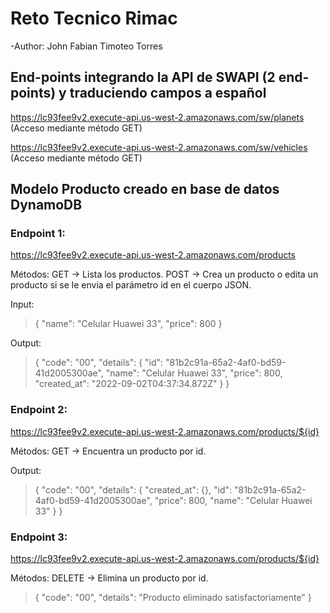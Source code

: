 # Reto Tecnico Rimac

-Author: John Fabian Timoteo Torres

## End-points integrando la API de SWAPI (2 end-points) y traduciendo campos a español

https://lc93fee9v2.execute-api.us-west-2.amazonaws.com/sw/planets (Acceso mediante método GET)

https://lc93fee9v2.execute-api.us-west-2.amazonaws.com/sw/vehicles (Acceso mediante método GET)

## Modelo Producto creado en base de datos DynamoDB

### Endpoint 1:

https://lc93fee9v2.execute-api.us-west-2.amazonaws.com/products

Métodos:
GET -> Lista los productos.
POST -> Crea un producto o edita un producto si se le envia el parámetro id en el cuerpo JSON.

Input:

> {
> "name": "Celular Huawei 33",
> "price": 800
> }

Output:

> {
> "code": "00",
> "details": {
> "id": "81b2c91a-65a2-4af0-bd59-41d2005300ae",
> "name": "Celular Huawei 33",
> "price": 800,
> "created_at": "2022-09-02T04:37:34.872Z"
> }
> }

### Endpoint 2:

https://lc93fee9v2.execute-api.us-west-2.amazonaws.com/products/${id}

Métodos:
GET -> Encuentra un producto por id.

Output:

> {
> "code": "00",
> "details": {
> "created_at": {},
> "id": "81b2c91a-65a2-4af0-bd59-41d2005300ae",
> "price": 800,
> "name": "Celular Huawei 33"
> }
> }

### Endpoint 3:

https://lc93fee9v2.execute-api.us-west-2.amazonaws.com/products/${id}

Métodos:
DELETE -> Elimina un producto por id.

> {
> "code": "00",
> "details": "Producto eliminado satisfactoriamente"
> }
